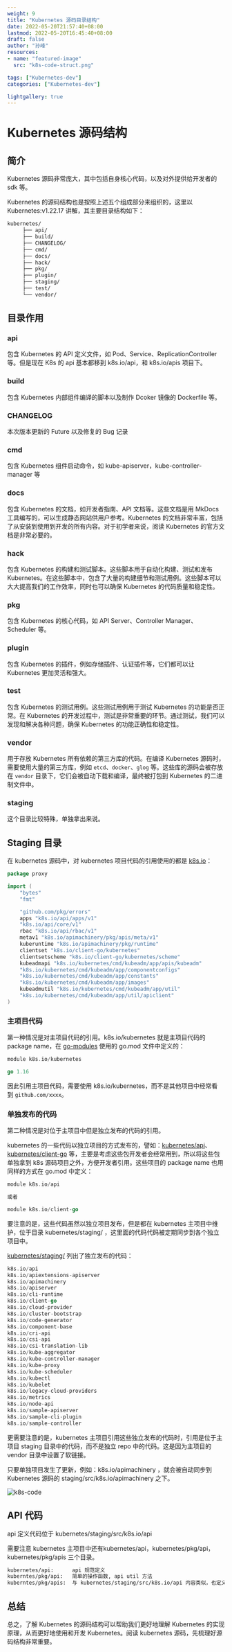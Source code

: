 ```yaml
---
weight: 9
title: "Kubernetes 源码目录结构"
date: 2022-05-20T21:57:40+08:00
lastmod: 2022-05-20T16:45:40+08:00
draft: false
author: "孙峰"
resources:
- name: "featured-image"
  src: "k8s-code-struct.png"

tags: ["Kubernetes-dev"]
categories: ["Kubernetes-dev"]

lightgallery: true
---
```


# Kubernetes 源码结构

## 简介

Kubernetes 源码非常庞大，其中包括自身核心代码，以及对外提供给开发者的 sdk 等。

Kubernetes 的源码结构也是按照上述五个组成部分来组织的，这里以 Kubernetes:v1.22.17 讲解，其主要目录结构如下：

```bash
kubernetes/
     ├── api/
     ├── build/
     ├── CHANGELOG/
     ├── cmd/
     ├── docs/
     ├── hack/
     ├── pkg/
     ├── plugin/
     ├── staging/
     ├── test/
     └── vendor/
```

## 目录作用

### **api**

包含 Kubernetes 的 API 定义文件，如 Pod、Service、ReplicationController 等。但是现在 K8s 的 api 基本都移到 k8s.io/api，和 k8s.io/apis 项目下。

### **build**

包含 Kubernetes 内部组件编译的脚本以及制作 Dcoker 镜像的 Dockerfile 等。

### **CHANGELOG**

本次版本更新的 Future 以及修复的 Bug 记录

### **cmd**

包含 Kubernetes 组件启动命令，如 kube-apiserver，kube-controller-manager 等

### **docs**

包含 Kubernetes 的文档，如开发者指南、API 文档等。这些文档是用 MkDocs 工具编写的，可以生成静态网站供用户参考。Kubernetes 的文档非常丰富，包括了从安装到使用到开发的所有内容。对于初学者来说，阅读 Kubernetes 的官方文档是非常必要的。

### **hack**

包含 Kubernetes 的构建和测试脚本。这些脚本用于自动化构建、测试和发布 Kubernetes。在这些脚本中，包含了大量的构建细节和测试用例。这些脚本可以大大提高我们的工作效率，同时也可以确保 Kubernetes 的代码质量和稳定性。

### **pkg**

包含 Kubernetes 的核心代码，如 API Server、Controller Manager、Scheduler 等。

### **plugin**

包含 Kubernetes 的插件，例如存储插件、认证插件等，它们都可以让 Kubernetes 更加灵活和强大。

### **test**

包含 Kubernetes 的测试用例。这些测试用例用于测试 Kubernetes 的功能是否正常。在 Kubernetes 的开发过程中，测试是非常重要的环节。通过测试，我们可以发现和解决各种问题，确保 Kubernetes 的功能正确性和稳定性。

### **vendor**

用于存放 Kubernetes 所有依赖的第三方库的代码。在编译 Kubernetes 源码时，需要使用大量的第三方库，例如 `etcd`、`docker`、`glog` 等。这些库的源码会被存放在 `vendor` 目录下，它们会被自动下载和编译，最终被打包到 Kubernetes 的二进制文件中。

### **staging**

这个目录比较特殊，单独拿出来说。

## Staging 目录

在 kubernetes 源码中，对 kubernetes 项目代码的引用使用的都是 [k8s.io](http://k8s.io/)：

```go
package proxy

import (
    "bytes"
    "fmt"

    "github.com/pkg/errors"
    apps "k8s.io/api/apps/v1"
    "k8s.io/api/core/v1"
    rbac "k8s.io/api/rbac/v1"
    metav1 "k8s.io/apimachinery/pkg/apis/meta/v1"
    kuberuntime "k8s.io/apimachinery/pkg/runtime"
    clientset "k8s.io/client-go/kubernetes"
    clientsetscheme "k8s.io/client-go/kubernetes/scheme"
    kubeadmapi "k8s.io/kubernetes/cmd/kubeadm/app/apis/kubeadm"
    "k8s.io/kubernetes/cmd/kubeadm/app/componentconfigs"
    "k8s.io/kubernetes/cmd/kubeadm/app/constants"
    "k8s.io/kubernetes/cmd/kubeadm/app/images"
    kubeadmutil "k8s.io/kubernetes/cmd/kubeadm/app/util"
    "k8s.io/kubernetes/cmd/kubeadm/app/util/apiclient"
)
```

### ****主项目代码****

第一种情况是对主项目代码的引用。k8s.io/kubernetes 就是主项目代码的 package name，在 [go-modules](https://www.lijiaocn.com/prog/go/chapter04/01-dependency.html#go-modules) 使用的 go.mod 文件中定义的：

```go
module k8s.io/kubernetes

go 1.16
```

因此引用主项目代码，需要使用 k8s.io/kubernetes，而不是其他项目中经常看到 `github.com/xxxx`。

### 单独发布的代码

第二种情况是对位于主项目中但是独立发布的代码的引用。

kubernetes 的一些代码以独立项目的方式发布的，譬如：[kubernetes/api](https://github.com/kubernetes/api)、[kubernetes/client-go](https://github.com/kubernetes/client-go) 等，主要是考虑这些包开发者会经常用到，所以将这些包单独拿到 k8s 源码项目之外，方便开发者引用。这些项目的 package name 也用同样的方式在 go.mod 中定义：

```go
module k8s.io/api

或者

module k8s.io/client-go
```

要注意的是，这些代码虽然以独立项目发布，但是都在 kubernetes 主项目中维护，位于目录 kubernetes/staging/ ，这里面的代码代码被定期同步到各个独立项目中。

[kubernetes/staging/](https://github.com/kubernetes/kubernetes/tree/v1.16.3/staging) 列出了独立发布的代码：

```go
k8s.io/api
k8s.io/apiextensions-apiserver
k8s.io/apimachinery
k8s.io/apiserver
k8s.io/cli-runtime
k8s.io/client-go
k8s.io/cloud-provider
k8s.io/cluster-bootstrap
k8s.io/code-generator
k8s.io/component-base
k8s.io/cri-api
k8s.io/csi-api
k8s.io/csi-translation-lib
k8s.io/kube-aggregator
k8s.io/kube-controller-manager
k8s.io/kube-proxy
k8s.io/kube-scheduler
k8s.io/kubectl
k8s.io/kubelet
k8s.io/legacy-cloud-providers
k8s.io/metrics
k8s.io/node-api
k8s.io/sample-apiserver
k8s.io/sample-cli-plugin
k8s.io/sample-controller
```

更需要注意的是，kubernetes 主项目引用这些独立发布的代码时，引用是位于主项目 staging 目录中的代码，而不是独立 repo 中的代码。这是因为主项目的 vendor 目录中设置了软链接。

只要单独项目发生了更新，例如：k8s.io/apimachinery ，就会被自动同步到 Kubernetes 源码的 staging/src/k8s.io/apimachinery 之下。

![k8s-code](k8s-code-struct-soft.png "vendor 软连接至 staging")

## API 代码

api 定义代码位于 kubernetes/staging/src/k8s.io/api

需要注意 kubernetes 主项目中还有kubernetes/api，kubernetes/pkg/api，kubernetes/pkg/apis 三个目录。

```bash
kubernetes/api:      api 规范定义
kuberntes/pkg/api:   简单的操作函数, api util 方法
kuberntes/pkg/apis:  与 kubernetes/staging/src/k8s.io/api 内容类似，也定义了内置 api，但是这个项目只建议被 Kubernetes 内部引用，如果外部项目引用建议使用 kubernetes/staging/src/k8s.io/api。而且 Kubernetes 内置代码也有很多引用了 kubernetes/staging/src/k8s.io/api 下面的 api，所以后面可能都会迁移至 kubernetes/staging/src/k8s.io/api 项目下。
```

## 总结

总之，了解 Kubernetes 的源码结构可以帮助我们更好地理解 Kubernetes 的实现原理，从而更好地使用和开发 Kubernetes。阅读 kubernetes 源码，先梳理好源码结构非常重要。
